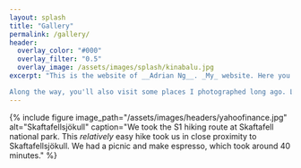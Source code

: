```yaml
---
layout: splash
title: "Gallery"
permalink: /gallery/
header:
  overlay_color: "#000"
  overlay_filter: "0.5"
  overlay_image: /assets/images/splash/kinabalu.jpg
excerpt: "This is the website of __Adrian Ng__. _My_ website. Here you will see examples of my _Java projects_ and my notes on writing _SQL_. 

Along the way, you'll also visit some places I photographed long ago. Like myself, this website is very much a work in progress."
---
```


{% include figure image_path="/assets/images/headers/yahoofinance.jpg" alt="Skaftafellsjökull" caption="We took the S1 hiking route at Skaftafell national park. This _relatively_ easy hike took us in close proximity to Skaftafellsjökull. We had a picnic and make espresso, which took around 40 minutes." %}
